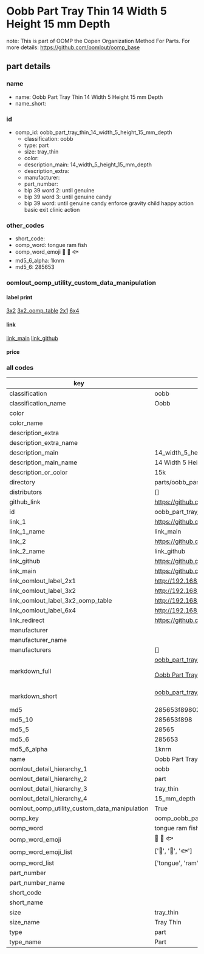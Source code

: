 # Oobb Part Tray Thin 14 Width 5 Height 15 mm Depth  

note: This is part of OOMP the Oopen Organization Method For Parts. For more details: https://github.com/oomlout/oomp_base

##  part details
  







### name
* name: Oobb Part Tray Thin 14 Width 5 Height 15 mm Depth
* name_short: 
### id
* oomp_id: oobb_part_tray_thin_14_width_5_height_15_mm_depth
  * classification: oobb
  * type: part
  * size: tray_thin
  * color: 
  * description_main: 14_width_5_height_15_mm_depth
  * description_extra: 
  * manufacturer: 
  * part_number: 
  * bip 39 word 2: until genuine
  * bip 39 word 3: until genuine candy
  * bip 39 word: until genuine candy enforce gravity child happy action basic exit clinic action

### other_codes
* short_code: 
* oomp_word: tongue ram fish
* oomp_word_emoji :tongue: :ram: :fish:
* md5_6_alpha: 1knrn
* md5_6: 285653






### oomlout_oomp_utility_custom_data_manipulation
#### label print
[3x2](http://192.168.1.245:1112/?label=oomp%201knrn)
[3x2_oomp_table](http://192.168.1.108:1112/?label=oomp%201knrn)
[2x1](http://192.168.1.242:1112/?label=oomp%201knrn)
[6x4](http://192.168.1.55:1112/?label=oomp%201knrn)    

#### link

[link_main](https://github.com/oomlout/oomlout_oomp_version_1_messy/tree/main/parts/oobb_part_tray_thin_14_width_5_height_15_mm_depth) [link_github](https://github.com/oomlout/oomlout_oomp_version_1_messy/tree/main/parts/oobb_part_tray_thin_14_width_5_height_15_mm_depth)                             

#### price







### all codes 
| key | value |  
| --- | --- |  
| classification | oobb |  
| classification_name | Oobb |  
| color |  |  
| color_name |  |  
| description_extra |  |  
| description_extra_name |  |  
| description_main | 14_width_5_height_15_mm_depth |  
| description_main_name | 14 Width 5 Height 15 mm Depth |  
| description_or_color | 15k |  
| directory | parts/oobb_part_tray_thin_14_width_5_height_15_mm_depth |  
| distributors | [] |  
| github_link | https://github.com/oomlout/oomlout_oomp_part_src/tree/main/parts/oobb_part_tray_thin_14_width_5_height_15_mm_depth |  
| id | oobb_part_tray_thin_14_width_5_height_15_mm_depth |  
| link_1 | https://github.com/oomlout/oomlout_oomp_version_1_messy/tree/main/parts/oobb_part_tray_thin_14_width_5_height_15_mm_depth |  
| link_1_name | link_main |  
| link_2 | https://github.com/oomlout/oomlout_oomp_version_1_messy/tree/main/parts/oobb_part_tray_thin_14_width_5_height_15_mm_depth |  
| link_2_name | link_github |  
| link_github | https://github.com/oomlout/oomlout_oomp_version_1_messy/tree/main/parts/oobb_part_tray_thin_14_width_5_height_15_mm_depth |  
| link_main | https://github.com/oomlout/oomlout_oomp_version_1_messy/tree/main/parts/oobb_part_tray_thin_14_width_5_height_15_mm_depth |  
| link_oomlout_label_2x1 | http://192.168.1.242:1112/?label=oomp%201knrn |  
| link_oomlout_label_3x2 | http://192.168.1.245:1112/?label=oomp%201knrn |  
| link_oomlout_label_3x2_oomp_table | http://192.168.1.108:1112/?label=oomp%201knrn |  
| link_oomlout_label_6x4 | http://192.168.1.55:1112/?label=oomp%201knrn |  
| link_redirect | https://github.com/oomlout/oomlout_oomp_version_1_messy/tree/main/parts/oobb_part_tray_thin_14_width_5_height_15_mm_depth |  
| manufacturer |  |  
| manufacturer_name |  |  
| manufacturers | [] |  
| markdown_full | [oobb_part_tray_thin_14_width_5_height_15_mm_depth](none)<br>[](none)<br>[Oobb Part Tray Thin 14 Width 5 Height 15 Mm Depth](none)<br><br> |  
| markdown_short | [oobb_part_tray_thin_14_width_5_height_15_mm_depth](none)<br><br> |  
| md5 | 285653f898028d1c9fb304a242985771 |  
| md5_10 | 285653f898 |  
| md5_5 | 28565 |  
| md5_6 | 285653 |  
| md5_6_alpha | 1knrn |  
| name | Oobb Part Tray Thin 14 Width 5 Height 15 mm Depth |  
| oomlout_detail_hierarchy_1 | oobb |  
| oomlout_detail_hierarchy_2 | part |  
| oomlout_detail_hierarchy_3 | tray_thin |  
| oomlout_detail_hierarchy_4 | 15_mm_depth |  
| oomlout_oomp_utility_custom_data_manipulation | True |  
| oomp_key | oomp_oobb_part_tray_thin_14_width_5_height_15_mm_depth |  
| oomp_word | tongue ram fish |  
| oomp_word_emoji | :tongue: :ram: :fish: |  
| oomp_word_emoji_list | [':tongue:', ':ram:', ':fish:'] |  
| oomp_word_list | ['tongue', 'ram', 'fish'] |  
| part_number |  |  
| part_number_name |  |  
| short_code |  |  
| short_name |  |  
| size | tray_thin |  
| size_name | Tray Thin |  
| type | part |  
| type_name | Part |  
